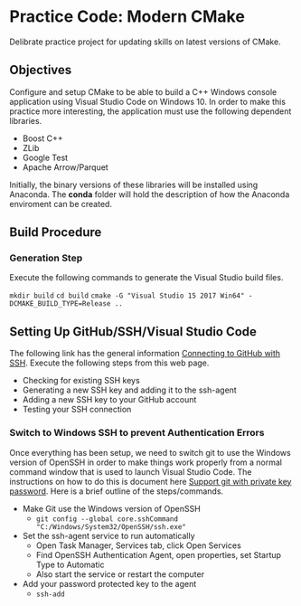 # Practice Code: Modern CMake
Delibrate practice project for updating skills on latest versions of CMake.

## Objectives
Configure and setup CMake to be able to build a C++ Windows console application using
Visual Studio Code on Windows 10.  In order to make this practice more interesting, the 
application must use the following dependent libraries.

- Boost C++
- ZLib
- Google Test
- Apache Arrow/Parquet

Initially, the binary versions of these libraries will be installed using Anaconda.  The
**conda** folder will hold the description of how the Anaconda enviroment can be created.

## Build Procedure
### Generation Step
Execute the following commands to generate the Visual Studio build files.

```mkdir build```
```cd build```
```cmake -G "Visual Studio 15 2017 Win64" -DCMAKE_BUILD_TYPE=Release ..```

## Setting Up GitHub/SSH/Visual Studio Code
The following link has the general information [Connecting to GitHub with SSH](https://help.github.com/articles/connecting-to-github-with-ssh/).  Execute the
following steps from this web page.
- Checking for existing SSH keys
- Generating a new SSH key and adding it to the ssh-agent
- Adding a new SSH key to your GitHub account
- Testing your SSH connection

### Switch to Windows SSH to prevent Authentication Errors
Once everything has been setup, we need to switch git to use the Windows version
of OpenSSH in order to make things work properly from a normal command window
that is used to launch Visual Studio Code.  The instructions on how to do this 
is document here [Support git with private key password](https://github.com/Microsoft/vscode/issues/13680#issuecomment-414841885).  Here
is a brief outline of the steps/commands.

- Make Git use the Windows version of OpenSSH
  - ````git config --global core.sshCommand "C:/Windows/System32/OpenSSH/ssh.exe"````
- Set the ssh-agent service to run automatically
  - Open Task Manager, Services tab, click Open Services
  - Find OpenSSH Authentication Agent, open properties, set Startup Type to Automatic
  - Also start the service or restart the computer
- Add your password protected key to the agent
  - ````ssh-add````